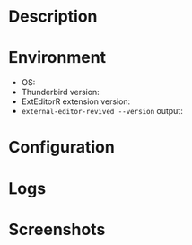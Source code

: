 # Description

<!-- Summary of issue you're experiencing -->

# Environment

- OS: <!-- Linux / macOS / Windows -->
- Thunderbird version:
- ExtEditorR extension version: <!-- Add-ons and Themes -> Extensions -> External Editor Revived -> Details -->
- `external-editor-revived --version` output:

# Configuration

<!-- Editor, shell, terminal, etc. -->

# Logs

<!-- Tools -> Developer Tools -> Error Console -->
<!-- Open Error Console *before* testing ExtEditorR! -->

# Screenshots

<!-- Screenshots if needed -->
